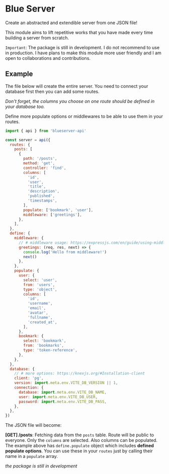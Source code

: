 # Blue Server

Create an abstracted and extendible server from one JSON file!

This module aims to lift repetitive works that you have made every time building a server from scratch.

`Important`: The package is still in development. I do not recommend to use in production. I have plans to make this module more user friendly and I am open to collaborations and contributions.

## Example

The file below will create the entire server. You need to connect your database first then you can add some routes.

_Don't forget, the columns you choose on one route should be defined in your database too._

Define more populate options or middlewares to be able to use them in your routes.

```js
import { api } from 'blueserver-api'

const server = api({
  routes: {
    posts: [
      {
        path: '/posts',
        method: 'get',
        controller: 'find',
        columns: [
          'id',
          'user',
          'title',
          'description',
          'published',
          'timestamps',
        ],
        populate: ['bookmark', 'user'],
        middleware: ['greetings'],
      },
    ],
  },
  define: {
    middleware: {
      // # middleware usage: https://expressjs.com/en/guide/using-middleware.html
      greetings: (req, res, next) => {
        console.log('Hello from middleware!')
        next()
      },
    },
    populate: {
      user: {
        select: 'user',
        from: 'users',
        type: 'object',
        columns: [
          'id',
          'username',
          'email',
          'avatar',
          'fullname',
          'created_at',
        ],
      },
      bookmark: {
        select: 'bookmark',
        from: 'bookmarks',
        type: 'token-reference',
      },
    },
  },
  database: {
    // # more options: https://knexjs.org/#Installation-client
    client: 'pg',
    version: import.meta.env.VITE_DB_VERSION || 1,
    connection: {
      database: import.meta.env.VITE_DB_NAME,
      user: import.meta.env.VITE_DB_USER,
      password: import.meta.env.VITE_DB_PASS,
    },
  },
})
```

The JSON file will become:

**[GET] /posts**: Fetching data from the `posts` table.
Route will be public to everyone. Only the `columns` are selected.
Also columns can be populated. The example above has `define.populate` object which includes **defined populate options**. You can use these in your `routes` just by calling their name in a `populate` array.

_the package is still in development_

<!--
- _[GET]_ /posts/count -> get count from `posts` table. public to everyone.
- _[GET]_ /posts/:id -> get one result from `posts` table. public to everyone.
- _[PUT]_ /posts/:id -> update one entry from `posts` table. only owner can update.
- _[DELETE]_ /posts/:id -> delete one entry from `posts` table. only owner can delete.
- _[POST]_ /posts -> create one entry from `posts` table. only authorized users can create.
-->
